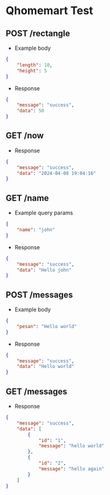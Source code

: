 # Qhomemart Test

## POST /rectangle
- Example body
```json
{
    "length": 10,
    "height": 5
}
```
- Response 
```json
{
    "message": "success",
    "data": 50
}
```

## GET /now
- Response 
```json
{
    "message": "success",
    "data": "2024-04-08 19:04:16"
}
```

## GET /name
- Example query params
```json
{
    "name": "john"
}
```
- Response 
```json
{
    "message": "success",
    "data": "Hello john"
}
```

## POST /messages
- Example body
```json
{
    "pesan": "Hello world"
}
```
- Response 
```json
{
    "message": "success",
    "data": "Hello world"
}
```

## GET /messages
- Response 
```json
{
    "message": "success",
    "data": [
        {
            "id": "1",
            "message": "hello world"
        },
        {
            "id": "2",
            "message": "hello again"
        }
    ]
}
```